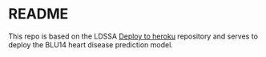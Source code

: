 # README

This repo is based on the LDSSA [Deploy to heroku](https://github.com/LDSSA/heroku-model-deploy) repository and serves to deploy the BLU14 heart disease prediction model.